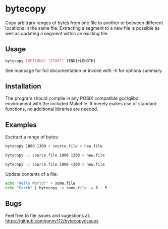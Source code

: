 # bytecopy
Copy arbitrary ranges of bytes from one file to another or between different locations in the same file.
Extracting a segment to a new file is possible as well as updating a segment within an existing file.

## Usage
```sh
bytecopy [OPTIONS] [START] [END|+LENGTH]
```
See manpage for full documentation or invoke with -h for options summary.

## Installation

The program should compile in any POSIX compatible gcc/glibc environment with the included Makefile.
It merely makes use of standard functions, no additional libraries are needed.

## Examples

Exctract a range of bytes:
```sh
bytecopy 1000 1300 < source.file > new.file
```
```sh
bytecopy -i source.file 1000 1300 > new.file
```
```sh
bytecopy -i source.file 1000 +300 > new.file
```

Update contents of a file:
```sh
echo "Hello World!" > some.file
echo "Earth" | bytecopy -o some.file -w 6 - 5
```

## Bugs

Feel free to file issues and sugestions at:
https://github.com/jonny112/bytecopy/issues
